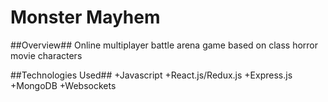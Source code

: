 # Monster Mayhem

##Overview##
Online multiplayer battle arena game based on class horror movie characters

##Technologies Used##
+Javascript
+React.js/Redux.js
+Express.js
+MongoDB
+Websockets 
